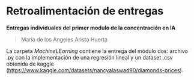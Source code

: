 # Retroalimentación de entregas
**Entregas individuales del primer modulo de la concentración en IA**
> María de los Angeles Arista Huerta

La carpeta *MachineLEarning* contiene la entrega del módulo dos: archivo .py con la implementación de una regresión lineal y un dataset .csv obtenida de kaggle (https://www.kaggle.com/datasets/nancyalaswad90/diamonds-prices).

